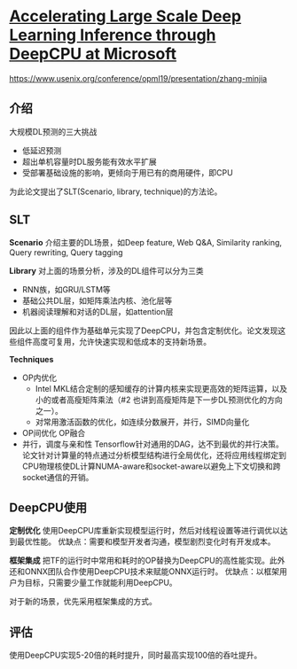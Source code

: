 # [Accelerating Large Scale Deep Learning Inference through DeepCPU at Microsoft](https://github.com/egolearner/paper-note/issues/5)

https://www.usenix.org/conference/opml19/presentation/zhang-minjia

## 介绍
大规模DL预测的三大挑战
* 低延迟预测
* 超出单机容量时DL服务能有效水平扩展
* 受部署基础设施的影响，更倾向于用已有的商用硬件，即CPU

为此论文提出了SLT(Scenario, library, technique)的方法论。

## SLT
**Scenario** 
介绍主要的DL场景，如Deep feature, Web Q&A, Similarity ranking, Query rewriting, Query tagging

**Library**
对上面的场景分析，涉及的DL组件可以分为三类
* RNN族，如GRU/LSTM等
* 基础公共DL层，如矩阵乘法内核、池化层等
* 机器阅读理解和对话的DL层，如attention层

因此以上面的组件作为基础单元实现了DeepCPU，并包含定制优化。论文发现这些组件高度可复用，允许快速实现和低成本的支持新场景。

**Techniques**
* OP内优化 
    - Intel MKL结合定制的感知缓存的计算内核来实现更高效的矩阵运算，以及小的或者高瘦矩阵乘法（#2 也讲到高瘦矩阵是下一步DL预测优化的方向之一）。
    - 对常用激活函数的优化，如连续分数展开，并行，SIMD向量化
* OP间优化
OP融合
* 并行，调度与亲和性
Tensorflow针对通用的DAG，达不到最优的并行决策。论文针对计算量的特点通过分析模型结构进行全局优化，还将应用线程绑定到CPU物理核使DL计算NUMA-aware和socket-aware以避免上下文切换和跨socket通信的开销。

## DeepCPU使用
**定制优化**
使用DeepCPU库重新实现模型运行时，然后对线程设置等进行调优以达到最优性能。
优缺点：需要和模型开发者沟通，模型剧烈变化时有开发成本。

**框架集成**
把TF的运行时中常用和耗时的OP替换为DeepCPU的高性能实现。此外还和ONNX团队合作使用DeepCPU技术来赋能ONNX运行时。
优缺点：以框架用户为目标，只需要少量工作就能利用DeepCPU。

对于新的场景，优先采用框架集成的方式。

## 评估
使用DeepCPU实现5-20倍的耗时提升，同时最高实现100倍的呑吐提升。
